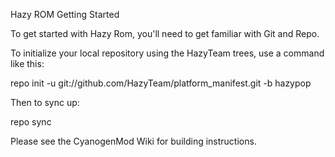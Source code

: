 Hazy ROM
Getting Started

To get started with Hazy Rom, you'll need to get familiar with Git and Repo.

To initialize your local repository using the HazyTeam trees, use a command like this:

repo init -u git://github.com/HazyTeam/platform_manifest.git -b hazypop

Then to sync up:

repo sync

Please see the CyanogenMod Wiki for building instructions.

